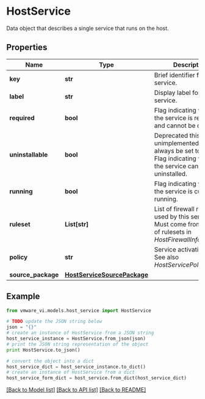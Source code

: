 # HostService

Data object that describes a single service that runs on the host. 

## Properties
Name | Type | Description | Notes
------------ | ------------- | ------------- | -------------
**key** | **str** | Brief identifier for the service.  | 
**label** | **str** | Display label for the service.  | 
**required** | **bool** | Flag indicating whether the service is required and cannot be disabled.  | 
**uninstallable** | **bool** | Deprecated this flag is unimplemented and will always be set to false.  Flag indicating whether the service can be uninstalled.  | 
**running** | **bool** | Flag indicating whether the service is currently running.  | 
**ruleset** | **List[str]** | List of firewall rulesets used by this service.  Must come from the list of rulesets in *HostFirewallInfo.ruleset*.  | [optional] 
**policy** | **str** | Service activation policy.  See also *HostServicePolicy_enum*.  | 
**source_package** | [**HostServiceSourcePackage**](HostServiceSourcePackage.md) |  | [optional] 

## Example

```python
from vmware_vi.models.host_service import HostService

# TODO update the JSON string below
json = "{}"
# create an instance of HostService from a JSON string
host_service_instance = HostService.from_json(json)
# print the JSON string representation of the object
print HostService.to_json()

# convert the object into a dict
host_service_dict = host_service_instance.to_dict()
# create an instance of HostService from a dict
host_service_form_dict = host_service.from_dict(host_service_dict)
```
[[Back to Model list]](../README.md#documentation-for-models) [[Back to API list]](../README.md#documentation-for-api-endpoints) [[Back to README]](../README.md)


